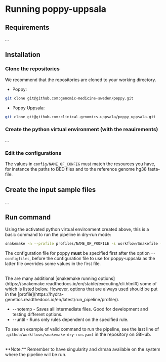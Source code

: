 # Running poppy-uppsala

## Requirements

...

## Installation

### Clone the repositories 

We recommend that the repositories are cloned to your working directory. 

* Poppy:

```bash
git clone git@github.com:genomic-medicine-sweden/poppy.git
```

* Poppy Uppsala:

```bash
git clone git@github.com:clinical-genomics-uppsala/poppy_uppsala.git
```

### Create the python virtual environment (with the reauirements)

...

### Edit the configurations

The values in `config/NAME_OF_CONFIG` must match the resources you have, 
for instance the paths to BED files and to the reference genome hg38 fasta-file.

## Create the input sample files

...

## Run command
Using the activated python virtual environment created above, this is a basic command to run the pipeline in dry-run mode:

```bash
snakemake -n --profile profiles/NAME_OF_PROFILE -s workflow/Snakefile --configfiles NAME_OF_CONFIG_POPPY NAME_OF_CONFIG_POPPY_UPPSALA --config POPPY_HOME=. POPPY_UU_HOME=. sequenceid="dry_run" poppy_version="v0.2.0" poppy_uu_version="0.1.2"
```  

The configuration file for poppy **must** be specified first after the option `--configfiles`,
before the configuration file to use for poppy-uppsala as the latter file overrides some values in the first file.

<br />
The are many additional [snakemake running options](https://snakemake.readthedocs.io/en/stable/executing/cli.html#) some of which is listed below. However, options that are always used should be put in the [profile](https://hydra-genetics.readthedocs.io/en/latest/run_pipeline/profile/).

* --notemp - Saves all intermediate files. Good for development and testing different options.
* --until <rule> - Runs only rules dependent on the specified rule.

To see an example of valid command to run the pipeline, see the last line of `.github/workflows/snakemake-dry-run.yaml`
in the repository on GitHub.

<br />
**Note:** Remember to have singularity and drmaa available on the system where the pipeline will be run.
<br />